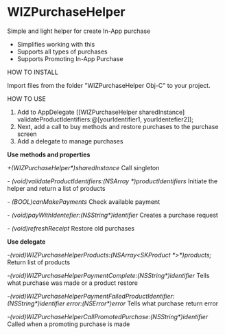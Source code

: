 # WIZPurchaseHelper

Simple and light helper for create In-App purchase

- Simplifies working with this
- Supports all types of purchases
- Supports Promoting In-App Purchase

HOW TO INSTALL

Import files from the folder "WIZPurchaseHelper Obj-C" to your project. 

HOW TO USE

1. Add to AppDelegate [[WIZPurchaseHelper sharedInstance] validateProductIdentifiers:@[yourIdentifier1, yourIdentefier2]];
2. Next, add a call to buy methods and restore purchases to the purchase screen
3. Add a delegate to manage purchases

**Use methods and properties**

*+(WIZPurchaseHelper\*)sharedInstance*
Call singleton

*- (void)validateProductIdentifiers:(NSArray \*)productIdentifiers*
Initiate the helper and return a list of products

*- (BOOL)canMakePayments*
Check available payment

*- (void)payWithIdentefier:(NSString\*)identifier*
Creates a purchase request

*- (void)refreshReceipt*
Restore old purchases

**Use delegate**

*-(void)WIZPurchaseHelperProducts:(NSArray<SKProduct \*>\*)products;*
Return list of products

*-(void)WIZPurchaseHelperPaymentComplete:(NSString\*)identifier*
Tells what purchase was made or a product restore

*-(void)WIZPurchaseHelperPaymentFailedProductIdentifier:(NSString\*)identifier error:(NSError\*)error*
Tells what purchase return error

*-(void)WIZPurchaseHelperCallPromotedPurchase:(NSString\*)identifier*
Called when a promoting purchase is made